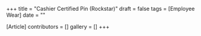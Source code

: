 +++
title = "Cashier Certified Pin (Rockstar)"
draft = false
tags = [Employee Wear]
date = ""

[Article]
contributors = []
gallery = []
+++